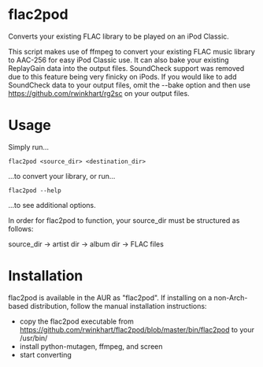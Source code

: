 # flac2pod
Converts your existing FLAC library to be played on an iPod Classic.

This script makes use of ffmpeg to convert your existing FLAC music library to AAC-256 for easy iPod Classic use. It can also bake your existing ReplayGain data into the output files.
SoundCheck support was removed due to this feature being very finicky on iPods. If you would like to add SoundCheck data to your output files, omit the --bake option and then use https://github.com/rwinkhart/rg2sc on your output files.

# Usage
Simply run...
```
flac2pod <source_dir> <destination_dir>
```
...to convert your library, or run...
```
flac2pod --help
```
...to see additional options.

In order for flac2pod to function, your source_dir must be structured as follows:

source_dir -> artist dir -> album dir -> FLAC files

# Installation

flac2pod is available in the AUR as "flac2pod". If installing on a non-Arch-based distribution, follow the manual installation instructions:

- copy the flac2pod executable from https://github.com/rwinkhart/flac2pod/blob/master/bin/flac2pod to your /usr/bin/
- install python-mutagen, ffmpeg, and screen
- start converting
